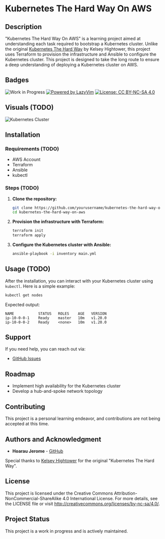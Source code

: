 # Kubernetes The Hard Way On AWS

## Description

"Kubernetes The Hard Way On AWS" is a learning project aimed at understanding each task required to bootstrap a Kubernetes cluster. Unlike the original [Kubernetes The Hard Way](https://github.com/kelseyhightower/kubernetes-the-hard-way) by Kelsey Hightower, this project uses Terraform to provision the infrastructure and Ansible to configure the Kubernetes cluster. This project is designed to take the long route to ensure a deep understanding of deploying a Kubernetes cluster on AWS.

## Badges

![Work in Progress](https://img.shields.io/badge/status-work_in_progress-yellow)
[![Powered by LazyVim](https://img.shields.io/badge/Powered_by-LazyVim-%2307a6c3?style=flat&logo=vim&logoColor=white)](https://lazyvim.org/)
[![License: CC BY-NC-SA 4.0](https://img.shields.io/badge/License-CC%20BY--NC--SA%204.0-lightgrey.svg)](http://creativecommons.org/licenses/by-nc-sa/4.0/)


## Visuals (TODO)

![Kubernetes Cluster](images/k8s_cluster.png)

## Installation

### Requirements (TODO)

- AWS Account
- Terraform
- Ansible
- kubectl

### Steps (TODO)

1. **Clone the repository:**
   ```sh
   git clone https://github.com/yourusername/kubernetes-the-hard-way-on-aws.git
   cd kubernetes-the-hard-way-on-aws
   ```

2. **Provision the infrastructure with Terraform:**
   ```sh
   terraform init
   terraform apply
   ```

3. **Configure the Kubernetes cluster with Ansible:**
   ```sh
   ansible-playbook -i inventory main.yml
   ```

## Usage (TODO)

After the installation, you can interact with your Kubernetes cluster using `kubectl`. Here is a simple example:

```sh
kubectl get nodes
```

Expected output:
```
NAME           STATUS   ROLES    AGE   VERSION
ip-10-0-0-1    Ready    master   10m   v1.20.0
ip-10-0-0-2    Ready    <none>   10m   v1.20.0
```

## Support

If you need help, you can reach out via:

- [GitHub Issues](https://github.com/hoaraujerome/kubernetes-the-hard-way-on-aws/issues)

## Roadmap

- Implement high availability for the Kubernetes cluster
- Develop a hub-and-spoke network topology

## Contributing

This project is a personal learning endeavor, and contributions are not being accepted at this time.

## Authors and Acknowledgment

- **Hoarau Jerome** - [GitHub](https://github.com/hoaraujerome)

Special thanks to [Kelsey Hightower](https://github.com/kelseyhightower) for the original "Kubernetes The Hard Way".

## License

This project is licensed under the Creative Commons Attribution-NonCommercial-ShareAlike 4.0 International License. For more details, see the LICENSE file or visit http://creativecommons.org/licenses/by-nc-sa/4.0/.

## Project Status

This project is a work in progress and is actively maintained.
